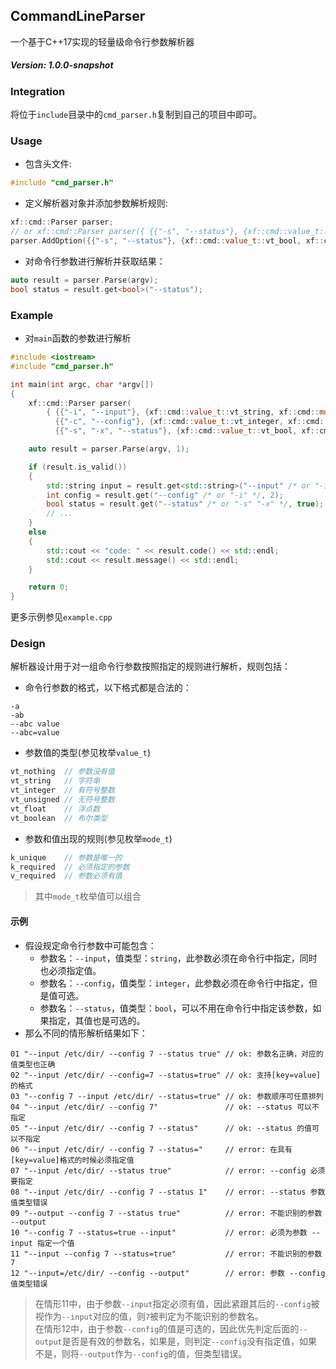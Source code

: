 ## CommandLineParser
一个基于C++17实现的轻量级命令行参数解析器

##### Version: 1.0.0-snapshot

### Integration
将位于`include`目录中的`cmd_parser.h`复制到自己的项目中即可。

### Usage
* 包含头文件:
```C++
#include "cmd_parser.h"
```
* 定义解析器对象并添加参数解析规则:
```C++
xf::cmd::Parser parser;
// or xf::cmd::Parser parser({ {{"-s", "--status"}, {xf::cmd::value_t::vt_bool, xf::cmd::mode_t::k_required}} });
parser.AddOption({{"-s", "--status"}, {xf::cmd::value_t::vt_bool, xf::cmd::mode_t::k_required}});
```
* 对命令行参数进行解析并获取结果：
```C++
auto result = parser.Parse(argv);
bool status = result.get<bool>("--status");
```

### Example
* 对`main`函数的参数进行解析
```C++
#include <iostream>
#include "cmd_parser.h"

int main(int argc, char *argv[])
{
    xf::cmd::Parser parser(
        { {{"-i", "--input"}, {xf::cmd::value_t::vt_string, xf::cmd::mode_t::k_required | xf::cmd::mode_t::v_required}},
          {{"-c", "--config"}, {xf::cmd::value_t::vt_integer, xf::cmd::mode_t::k_required}},
          {{"-s", "-x", "--status"}, {xf::cmd::value_t::vt_bool, xf::cmd::mode_t::k_required}} });

    auto result = parser.Parse(argv, 1);

    if (result.is_valid())
    {
        std::string input = result.get<std::string>("--input" /* or "-i" */);
        int config = result.get("--config" /* or "-i" */, 2);
        bool status = result.get("--status" /* or "-s" "-x" */, true);
        // ...
    }
    else
    {
        std::cout << "code: " << result.code() << std::endl;
        std::cout << result.message() << std::endl;
    }

    return 0;
}
```
更多示例参见`example.cpp`

### Design
解析器设计用于对一组命令行参数按照指定的规则进行解析，规则包括：
* 命令行参数的格式，以下格式都是合法的：
```
-a
-ab
--abc value
--abc=value
```
* 参数值的类型(参见枚举`value_t`)
```C++
vt_nothing  // 参数没有值
vt_string   // 字符串
vt_integer  // 有符号整数
vt_unsigned // 无符号整数
vt_float    // 浮点数
vt_boolean  // 布尔类型
```
* 参数和值出现的规则(参见枚举`mode_t`)
```C++
k_unique    // 参数是唯一的
k_required  // 必须指定的参数
v_required  // 参数必须有值
```
> 其中`mode_t`枚举值可以组合

#### 示例
* 假设规定命令行参数中可能包含：
  * 参数名：`--input`，值类型：`string`，此参数必须在命令行中指定，同时也必须指定值。
  * 参数名：`--config`，值类型：`integer`，此参数必须在命令行中指定，但是值可选。
  * 参数名：`--status`，值类型：`bool`，可以不用在命令行中指定该参数，如果指定，其值也是可选的。
* 那么不同的情形解析结果如下：
```
01 "--input /etc/dir/ --config 7 --status true" // ok: 参数名正确，对应的值类型也正确
02 "--input /etc/dir/ --config=7 --status=true" // ok: 支持[key=value]的格式
03 "--config 7 --input /etc/dir/ --status=true" // ok: 参数顺序可任意排列
04 "--input /etc/dir/ --config 7"               // ok: --status 可以不指定
05 "--input /etc/dir/ --config 7 --status"      // ok: --status 的值可以不指定
06 "--input /etc/dir/ --config 7 --status="     // error: 在具有[key=value]格式的时候必须指定值
07 "--input /etc/dir/ --status true"            // error: --config 必须要指定
08 "--input /etc/dir/ --config 7 --status 1"    // error: --status 参数值类型错误
09 "--output --config 7 --status true"          // error: 不能识别的参数 --output
10 "--config 7 --status=true --input"           // error: 必须为参数 --input 指定一个值
11 "--input --config 7 --status=true"           // error: 不能识别的参数 7
12 "--input=/etc/dir/ --config --output"        // error: 参数 --config 值类型错误
```
> 在情形11中，由于参数`--input`指定必须有值，因此紧跟其后的`--config`被视作为`--input`对应的值，则`7`被判定为不能识别的参数名。  
在情形12中，由于参数`--config`的值是可选的，因此优先判定后面的`--output`是否是有效的参数名，如果是，则判定`--config`没有指定值，如果不是，则将`--output`作为`--config`的值，但类型错误。


